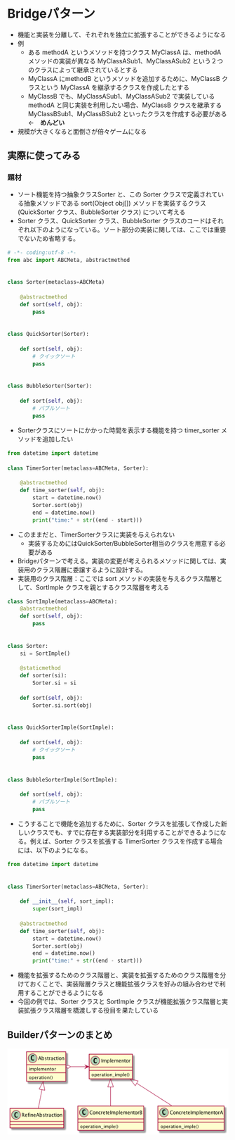 # Bridgeパターン
- 機能と実装を分離して、それぞれを独立に拡張することができるようになる
- 例
  - ある methodA というメソッドを持つクラス MyClassA は、methodA メソッドの実装が異なる MyClassASub1、MyClassASub2 という２つのクラスによって継承されているとする
  - MyClassA にmethodB というメソッドを追加するために、MyClassB クラスという MyClassA を継承するクラスを作成したとする
  - MyClassB でも、MyClassASub1、MyClassASub2 で実装している methodA と同じ実装を利用したい場合、MyClassB クラスを継承する MyClassBSub1、MyClassBSub2 といったクラスを作成する必要がある　←　**めんどい**
- 規模が大きくなると面倒さが倍々ゲームになる

## 実際に使ってみる
### 題材
- ソート機能を持つ抽象クラスSorter と、この Sorter クラスで定義されている抽象メソッドである sort(Object obj[]) メソッドを実装するクラス (QuickSorter クラス、BubbleSorter クラス) について考える
- Sorter クラス、QuickSorter クラス、BubbleSorter クラスのコードはそれぞれ以下のようになっている。ソート部分の実装に関しては、ここでは重要でないため省略する。

```python
# -*- coding:utf-8 -*-
from abc import ABCMeta, abstractmethod


class Sorter(metaclass=ABCMeta)

    @abstractmethod
    def sort(self, obj):
        pass


class QuickSorter(Sorter):

    def sort(self, obj):
        # クイックソート
        pass


class BubbleSorter(Sorter):

    def sort(self, obj):
        # バブルソート
        pass
```

- Sorterクラスにソートにかかった時間を表示する機能を持つ timer_sorter メソッドを追加したい

```python
from datetime import datetime

class TimerSorter(metaclass=ABCMeta, Sorter):

    @abstractmethod
    def time_sorter(self, obj):
        start = datetime.now()
        Sorter.sort(obj)
        end = datetime.now()
        print("time:" + str((end - start)))
```

- このままだと、TimerSorterクラスに実装を与えられない
  - 実装するためにはQuickSorter/BubbleSorter相当のクラスを用意する必要がある
- Bridgeパターンで考える。実装の変更が考えられるメソッドに関しては、実装用のクラス階層に委譲するように設計する。
- 実装用のクラス階層：ここでは sort メソッドの実装を与えるクラス階層として、SortImple クラスを親とするクラス階層を考える

```python
class SortImple(metaclass=ABCMeta):
    @abstractmethod
    def sort(self, obj):
        pass


class Sorter:
    si = SortImple()

    @staticmethod
    def sorter(si):
        Sorter.si = si

    def sort(self, obj):
        Sorter.si.sort(obj)


class QuickSorterImple(SortImple):

    def sort(self, obj):
        # クイックソート
        pass


class BubbleSorterImple(SortImple):

    def sort(self, obj):
        # バブルソート
        pass

```

- こうすることで機能を追加するために、Sorter クラスを拡張して作成した新しいクラスでも、すでに存在する実装部分を利用することができるようになる。例えば、Sorter クラスを拡張する TimerSorter クラスを作成する場合には、以下のようになる。

```python
from datetime import datetime


class TimerSorter(metaclass=ABCMeta, Sorter):

    def __init__(self, sort_impl):
        super(sort_impl)

    @abstractmethod
    def time_sorter(self, obj):
        start = datetime.now()
        Sorter.sort(obj)
        end = datetime.now()
        print("time:" + str((end - start)))
```

- 機能を拡張するためのクラス階層と、実装を拡張するためのクラス階層を分けておくことで、実装階層クラスと機能拡張クラスを好みの組み合わせで利用することができるようになる
- 今回の例では、Sorter クラスと SortImple クラスが機能拡張クラス階層と実装拡張クラス階層を橋渡しする役目を果たしている



## Builderパターンのまとめ
![class_image2](./Bridge.png)
